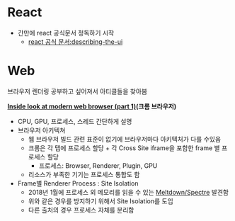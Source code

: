 # React
- 간만에 react 공식문서 정독하기 시작
  - [react 공식 문서:describing-the-ui](https://react.dev/learn/describing-the-ui)

# Web
브라우저 렌더링 공부하고 싶어져서 아티클들을 찾아봄

**[Inside look at modern web browser (part 1)](https://developer.chrome.com/blog/inside-browser-part1)(크롬 브라우저)**
- CPU, GPU, 프로세스, 스레드 간단하게 설명
- 브라우저 아키텍쳐
  - 웹 브라우저 빌드 관련 표준이 없기에 브라우저마다 아키텍처가 다를 수있음
  - 크롬은 각 탭에 프로세스 할당 + 각 Cross Site iframe을 포함한 frame 별 프로세스 할당
    - 프로세스: Browser, Renderer, Plugin, GPU
  - 리소스가 부족한 기기는 프로세스 통합도 함
- Frame별 Renderer Process : Site Isolation
  - 2018년 1월에 프로세스 외 메모리를 읽을 수 있는 [Meltdown/Spectre](https://developer.chrome.com/blog/meltdown-spectre) 발견함
  - 위와 같은 경우를 방지하기 위해서 Site Isolation를 도입
  - 다른 출처의 경우 프로세스 자체를 분리함
